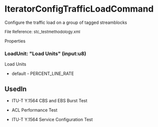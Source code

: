 # IteratorConfigTrafficLoadCommand

Configure the traffic load on a group of tagged streamblocks

<font size="2">File Reference: stc_testmethodology.xml</font>

<text>Properties</text>

### LoadUnit: "Load Units" (input:u8)

Load Units

* default - PERCENT_LINE_RATE
## UsedIn
* ITU-T Y.1564 CBS and EBS Burst Test

* ACL Performance Test

* ITU-T Y.1564 Service Configuration Test

